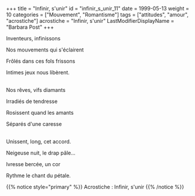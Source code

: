 +++
title = "Infinir, s'unir"
id = "infinir_s_unir_11"
date = 1999-05-13
weight = 10
categories = ["Mouvement", "Romantisme"]
tags = ["attitudes", "amour", "acrostiche"]
acrostiche = "Infinir, s'unir"
LastModifierDisplayName = "Barbara Post"
+++

Inventeurs, infinissons

Nos mouvements qui s'éclairent

Frôlés dans ces fols frissons

Intimes jeux nous libèrent.

 \
Nos rêves, vifs diamants

Irradiés de tendresse

Rosissent quand les amants

Séparés d'une caresse

 \
Unissent, long, cet accord.

Neigeuse nuit, le drap pâle...

Ivresse bercée, un cor

Rythme le chant du pétale.

{{% notice style="primary" %}}
Acrostiche : Infinir, s'unir
{{% /notice %}}
